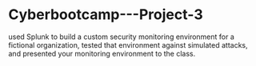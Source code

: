 # Cyberbootcamp---Project-3
used Splunk to build a custom security monitoring environment for a fictional organization, tested that environment against simulated attacks, and presented your monitoring environment to the class.
